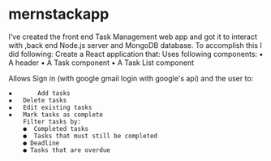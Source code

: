# mernstackapp

I’ve created the front end Task Management web app and got it to interact with  ,back end Node.js server and MongoDB database. To accomplish this I did following:
Create a React application that:
 Uses following components:
	▪	A header
	▪	A Task component
	▪	A Task List component

	
Allows  Sign in (with google gmail login with google's api) 
 and the user to:
		
	▪       Add tasks
	▪	Delete tasks
	▪	Edit existing tasks
	▪	Mark tasks as complete
		Filter tasks by: 
		●  Completed tasks 
		●  Tasks that must still be completed
		● Deadline 	
		● Tasks that are overdue
